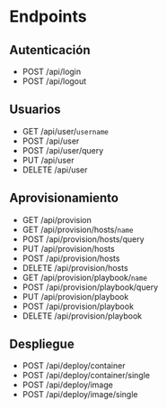 # Endpoints

## Autenticación
- POST /api/login
- POST /api/logout



## Usuarios
- GET /api/user/`username`
- POST /api/user
- POST /api/user/query
- PUT /api/user
- DELETE /api/user



## Aprovisionamiento

- GET /api/provision
- GET /api/provision/hosts/`name`
- POST /api/provision/hosts/query
- PUT /api/provision/hosts
- POST /api/provision/hosts
- DELETE /api/provision/hosts
- GET /api/provision/playbook/`name`
- POST /api/provision/playbook/query
- PUT /api/provision/playbook
- POST /api/provision/playbook
- DELETE /api/provision/playbook



## Despliegue
- POST /api/deploy/container
- POST /api/deploy/container/single
- POST /api/deploy/image
- POST /api/deploy/image/single
